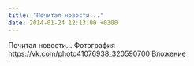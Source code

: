 ```yaml
---
title: "Почитал новости..."
date: 2014-01-24 12:13:00 +0300
---
```


Почитал новости...
Фотография
<a class="vk-attach" href="https://vk.com/photo41076938_320590700">https://vk.com/photo41076938_320590700</a>
<a class="vk-attach" href="https://vk.com/photo41076938_320590700">Вложение</a>

